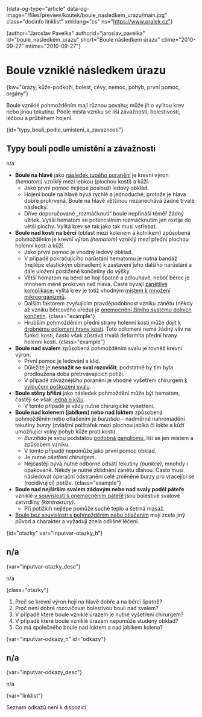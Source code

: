 
{data-og-type="article" data-og-image="/files/preview/koutek/boule\_nasledkem\_urazu/main.jpg" class="docinfo linklist" xml:lang="cs" ns="https://www.pralek.cz"}

{author="Jaroslav Pavelka" authorid="jaroslav\_pavelka" id="boule\_nasledkem_urazu" short="Boule následkem úrazu" ctime="2010-09-27" mtime="2010-09-27"}

# Boule vzniklé následkem úrazu

{kw="úrazy, kůže-podkoží, bolest, cévy, nemoc, pohyb, první pomoc, orgány"}

Boule vzniklé pohmožděním mají různou povahu; může jít o vylitou krev nebo jinou tekutinu. Podle místa vzniku se liší závažností, bolestivostí, léčbou a průběhem hojení.

{id="typy\_bouli\_podle\_umisteni\_a_zavaznosti"}

## Typy boulí podle umístění a závažnosti

n/a

  * **Boule na hlavě** jako [následek tupého poranění][1] je krevní výron _(hematom)_ vzniklý mezi lebkou (plochou kostí) a kůží.
      * Jako první pomoc nejlépe poslouží ledový obklad.
      * Hojení boule na hlavě bývá rychlé a jednoduché, protože je hlava dobře prokrvená. Boule na hlavě většinou nezanechává žádné trvalé následky.
      * Dříve doporučované „rozmáčknutí“ boule nepřináší téměř žádný užitek. Vyšší hematom se potenciálním rozmáčknutím jen rozlije do větší plochy. Vylitá krev se tak jako tak musí vstřebat.
  * **Boule nad kostí na bérci** (oblast mezi kolenem a kotníkem) způsobená pohmožděním je krevní výron _(hematom)_ vzniklý mezi přední plochou holenní kosti a kůží.
      * Jako první pomoc je vhodný ledový obklad.
      * V případě pokračujícího narůstání hematomu je nutná bandáž (nejlépe elastickým obinadlem) k zastavení jeho dalšího narůstání a dále uložení postižené končetiny do výšky.
      * Větší hematom na bérci se hojí špatně a zdlouhavě, neboť bérec je mnohem méně prokrven než hlava. Časté bývají [zánětlivé komplikace][2]; vylitá krev je totiž vhodným [místem k množení mikroorganizmů][3].
      * Dalším faktorem zvyšujícím pravděpodobnost vzniku zánětu (někdy až vzniku bércového vředu) je [onemocnění žilního systému dolních končetin][4]. {class="example"}
      * Hrubším pohmožděním přední strany holenní kosti může dojít [k drobnému odlomení hrany kosti][5]. Toto odlomení nemá žádný vliv na funkci kosti, často však zůstává trvalá deformita přední hrany holenní kosti. {class="example"}
  * **Boule nad svalem** způsobená pohmožděním svalu je rovněž krevní výron.
      * První pomoc je ledování a klid.
      * Důležité je **nesnažit se sval rozcvičit**; podstatně by tím byla prodloužena doba přetrvávajících potíží.
      * V případě závažnějšího poranění je vhodné vyšetření chirurgem [k vyloučení poškození svalu][6].
  * **Boule stěny břišní** jako následek pohmoždění může být hematom, častěji se však [jedná o kýlu][7].
      * V tomto případě je vždy nutné chirurgické vyšetření.
  * **Boule nad kolenem (jablkem) nebo nad loktem** způsobená pohmožděním nebo otlačením je _burzitida_ – nadměrné nahromadění tekutiny _burzy_ (zvláštní polštářek mezi plochou jablka či lokte a kůží umožňující volný pohyb kůže proti kosti).
      * _Burzitida_ je svou podstatou [podobná gangliomu][8], liší se jen místem a způsobem vzniku.
      * V tomto případě nepomůže jako první pomoc obklad.
      * Je nutné ošetření chirurgem.
      * Nejčastěji bývá nutné odborné odsátí tekutiny _(punkce)_, mnohdy i opakovaně. Někdy je nutné zklidnění zánětu dlahou. Často musí následovat operační odstranění celé změněné burzy pro vracející se (recidivující) potíže. {class="example"}
  * **Boule nad nejširším svalem zádovým nebo nad svaly podél páteře** vzniklé [v souvislosti s onemocněním páteře][9] jsou bolestivé svalové zatvrdliny _(kontraktury)_.
      * Při potížích nejlépe pomůže suché teplo a šetrná masáž.
  * [Boule bez souvislosti s pohmožděním nebo otlačením][10] mají zcela jiný původ a charakter a vyžadují zcela odlišné léčení.

{id="otazky" var="inputvar-otazky_h"}

## n/a

{var="inputvar-otazky_desc"}

n/a

{class="otazky"}

  1. Proč se krevní výron hojí na hlavě dobře a na bérci špatně?
  2. Proč není dobré rozcvičovat bolestivou bouli nad svalem?
  3. V případě které boule vzniklé úrazem je nutné vyšetření chirurgem?
  4. V případě které boule vzniklé úrazem nepomůže studený obklad?
  5. Co má společného boule nad loktem a nad jablkem kolena?

{var="inputvar-odkazy_h" id="odkazy"}

## n/a

{var="inputvar-odkazy_desc"}

n/a

{var="linklist"}

Seznam odkazů není k dispozici

 [1]: otres_mozku
 [2]: lecba_zanetu
 [3]: mikroorganizmy
 [4]: krecove_zily
 [5]: zlomeniny_kosti
 [6]: natazeni_natrzeni_svalu
 [7]: kyla
 [8]: onemocneni_slach
 [9]: bolesti_v_zadech_houser
 [10]: nezhoubne_nadory

